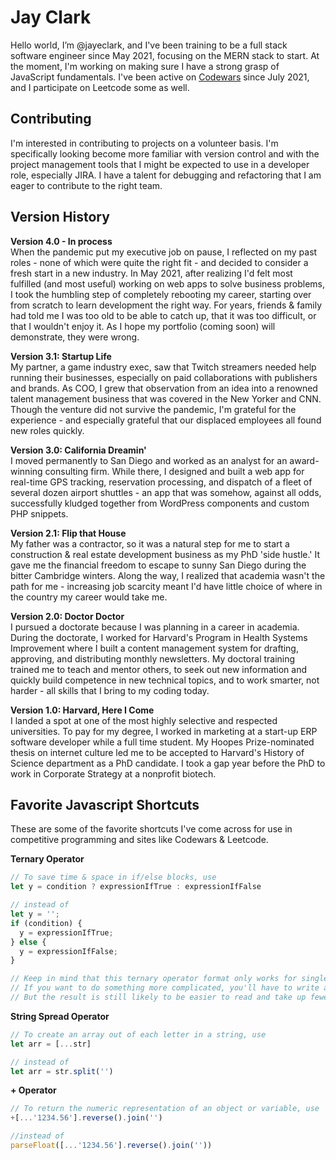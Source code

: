# Jay Clark

Hello world, I’m @jayeclark, and I've been training to be a full stack software engineer since May 2021, focusing on the MERN stack to start. At the moment, I'm working on making sure I have a strong grasp of JavaScript fundamentals. I've been active on [Codewars](https://www.codewars.com/users/jayclark) since July 2021, and I participate on Leetcode some as well.

## Contributing
I'm interested in contributing to projects on a volunteer basis. I'm specifically looking become more familiar with version control and with the project management tools that I might be expected to use in a developer role, especially JIRA. I have a talent for debugging and refactoring that I am eager to contribute to the right team.

## Version History

**Version 4.0 - In process**  
When the pandemic put my executive job on pause, I reflected on my past roles - none of which were quite the right fit - and decided to consider a fresh start in a new industry. In May 2021, after realizing I'd felt most fulfilled (and most useful) working on web apps to solve business problems, I took the humbling step of completely rebooting my career, starting over from scratch to learn development the right way. For years, friends & family had told me I was too old to be able to catch up, that it was too difficult, or that I wouldn't enjoy it. As I hope my portfolio (coming soon) will demonstrate, they were wrong.

**Version 3.1: Startup Life**  
My partner, a game industry exec, saw that Twitch streamers needed help running their businesses, especially on paid collaborations with publishers and brands. As COO, I grew that observation from an idea into a renowned talent management business that was covered in the New Yorker and CNN. Though the venture did not survive the pandemic, I'm grateful for the experience - and especially grateful that our displaced employees all found new roles quickly. 

**Version 3.0: California Dreamin'**  
I moved permanently to San Diego and worked as an analyst for an award-winning consulting firm. While there, I designed and built a web app for real-time GPS tracking, reservation processing, and dispatch of a fleet of several dozen airport shuttles - an app that was somehow, against all odds, successfully kludged together from WordPress components and custom PHP snippets.

**Version 2.1: Flip that House**  
My father was a contractor, so it was a natural step for me to start a construction & real estate development business as my PhD 'side hustle.' It gave me the financial freedom to escape to sunny San Diego during the bitter Cambridge winters. Along the way, I realized that academia wasn't the path for me - increasing job scarcity meant I'd have little choice of where in the country my career would take me.

**Version 2.0: Doctor Doctor**  
I pursued a doctorate because I was planning in a career in academia. During the doctorate, I worked for Harvard's Program in Health Systems Improvement where I built a content management system for drafting, approving, and distributing monthly newsletters. My doctoral training trained me to teach and mentor others, to seek out new information and quickly build competence in new technical topics, and to work smarter, not harder - all skills that I bring to my coding today.

**Version 1.0: Harvard, Here I Come**  
I landed a spot at one of the most highly selective and respected universities. To pay for my degree, I worked in marketing at a start-up ERP software developer while a full time student. My Hoopes Prize-nominated thesis on internet culture led me to be accepted to Harvard's History of Science department as a PhD candidate. I took a gap year before the PhD to work in Corporate Strategy at a nonprofit biotech.

## Favorite Javascript Shortcuts
These are some of the favorite shortcuts I've come across for use in competitive programming and sites like Codewars & Leetcode.

**Ternary Operator**  
```javascript
// To save time & space in if/else blocks, use
let y = condition ? expressionIfTrue : expressionIfFalse

// instead of 
let y = '';
if (condition) { 
  y = expressionIfTrue;
} else { 
  y = expressionIfFalse;
}

// Keep in mind that this ternary operator format only works for single-line values or expressions. 
// If you want to do something more complicated, you'll have to write a helper function. 
// But the result is still likely to be easier to read and take up fewer lines of code. 
```

**String Spread Operator**  

```javascript 
// To create an array out of each letter in a string, use
let arr = [...str]

// instead of 
let arr = str.split('')
```
**+ Operator**  
```javascript
// To return the numeric representation of an object or variable, use
+[...'1234.56'].reverse().join('')

//instead of 
parseFloat([...'1234.56'].reverse().join(''))
```


<!---
jayeclark/jayeclark is a ✨ special ✨ repository because its `README.md` (this file) appears on your GitHub profile.
You can click the Preview link to take a look at your changes.
--->
